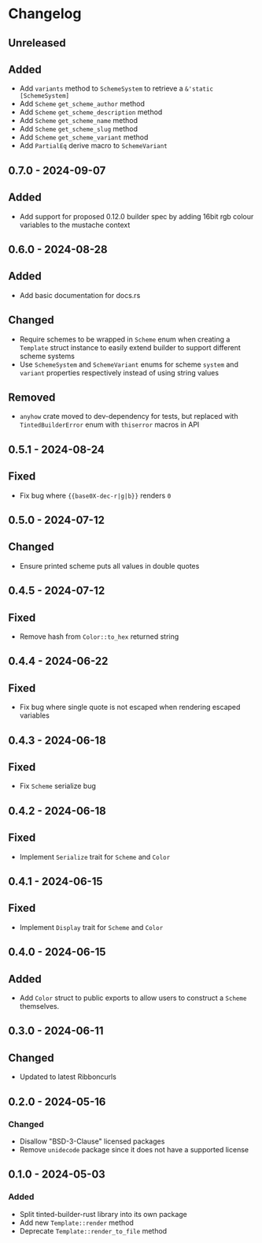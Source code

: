 # Changelog

## Unreleased

## Added

- Add `variants` method to `SchemeSystem` to retrieve a
  `&'static [SchemeSystem]`
- Add `Scheme` `get_scheme_author` method
- Add `Scheme` `get_scheme_description` method
- Add `Scheme` `get_scheme_name` method
- Add `Scheme` `get_scheme_slug` method
- Add `Scheme` `get_scheme_variant` method
- Add `PartialEq` derive macro to `SchemeVariant`

## 0.7.0 - 2024-09-07

## Added

- Add support for proposed 0.12.0 builder spec by adding 16bit rgb
  colour variables to the mustache context

## 0.6.0 - 2024-08-28

## Added

- Add basic documentation for docs.rs

## Changed

- Require schemes to be wrapped in `Scheme` enum when creating a
  `Template` struct instance to easily extend builder to support
  different scheme systems
- Use `SchemeSystem` and `SchemeVariant` enums for scheme `system` and
  `variant` properties respectively instead of using string values

## Removed

- `anyhow` crate moved to dev-dependency for tests, but replaced with
  `TintedBuilderError` enum with `thiserror` macros in API

## 0.5.1 - 2024-08-24

## Fixed

- Fix bug where `{{base0X-dec-r|g|b}}` renders `0`

## 0.5.0 - 2024-07-12

## Changed

- Ensure printed scheme puts all values in double quotes

## 0.4.5 - 2024-07-12

## Fixed

- Remove hash from `Color::to_hex` returned string

## 0.4.4 - 2024-06-22

## Fixed

- Fix bug where single quote is not escaped when rendering escaped
  variables

## 0.4.3 - 2024-06-18

## Fixed

- Fix `Scheme` serialize bug

## 0.4.2 - 2024-06-18

## Fixed

- Implement `Serialize` trait for `Scheme` and `Color`

## 0.4.1 - 2024-06-15

## Fixed

- Implement `Display` trait for `Scheme` and `Color`

## 0.4.0 - 2024-06-15

## Added

- Add `Color` struct to public exports to allow users to construct a
  `Scheme` themselves.

## 0.3.0 - 2024-06-11

## Changed

- Updated to latest Ribboncurls

## 0.2.0 - 2024-05-16

### Changed

- Disallow "BSD-3-Clause" licensed packages
- Remove `unidecode` package since it does not have a supported license

## 0.1.0 - 2024-05-03

### Added

- Split tinted-builder-rust library into its own package
- Add new `Template::render` method
- Deprecate `Template::render_to_file` method
